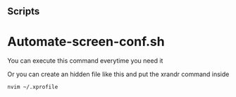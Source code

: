 ## Scripts


# Automate-screen-conf.sh

You can execute this command everytime you need it

Or you can create an hidden file like this and put the xrandr command inside

```
nvim ~/.xprofile
```

